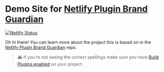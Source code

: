 # Demo Site for [Netlify Plugin Brand Guardian](https://github.com/tzmanics/netlify-plugin-brand-guardian) 

[![Netlify Status](https://api.netlify.com/api/v1/badges/7346b4fe-326a-4509-bd9f-4289981778ba/deploy-status)](https://app.netlify.com/sites/demo-netlify-plugin-brand-guardian/deploys)

Oh hi there! You can learn more about the project this is based on in the [Netlify Plugin Brand Guardian](https://github.com/tzmanics/netlify-plugin-brand-guardian) repo.

> 🚑 if you're not seeing the correct spellings make sure you have [Build Plugins enabled](https://docs.netlify.com/configure-builds/build-plugins/?utm_source=repo&utm_medium=brand-guardian-tzm&utm_campaign=devex#enable-build-plugins-beta) on your project.

